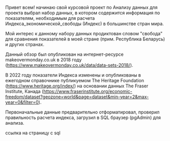 Привет всем!
начинаю свой курсовой проект по Анализу данных
для проекта выбрал набор данных, в котором содержится информация по показателям, необходимым для расчета Индекса_экономической_свободы (Индекс) в большинстве стран мира.

Мой интерес к данному набору данных продиктован словом "свобода" для сравнения показателей в моей стране (прим. Республика Беларусь) и других странах.

Данный обзор был опубликован на интернет-ресурсе makeovermonday.co.uk в 2018 году (https://www.makeovermonday.co.uk/data/data-sets-2018/).

В 2022 году показатели Индекса изменены и опубликованы в ежегодном справочнике публикуемом The Heritage Foundation (https://www.heritage.org/index/) на основании данных The Fraser Institute, Канада (https://www.fraserinstitute.org/economic-freedom/dataset?geozone=world&page=dataset&min-year=2&max-year=0&filter=0).

Первоначальные данные предварительно отформатировал, проверил правильность расчета индекса, загрузил в SQL браузер (pgAdmin) для анализа.

ссылка на страницу с sql 
